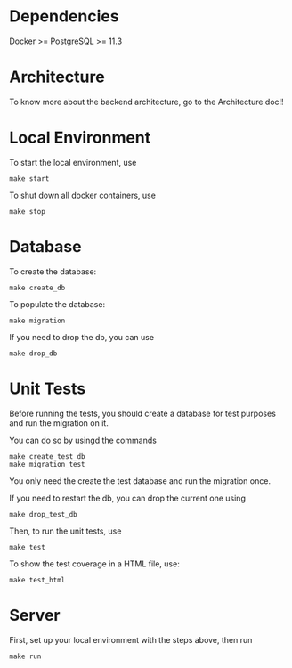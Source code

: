 # Dependencies

Docker >= 
PostgreSQL >= 11.3

# Architecture

To know more about the backend architecture, go to the Architecture doc!!

# Local Environment

To start the local environment, use

```
make start
```

To shut down all docker containers, use

```
make stop
```

# Database

To create the database:
```
make create_db
```

To populate the database:
```
make migration
```

If you need to drop the db, you can use
```
make drop_db
```

# Unit Tests

Before running the tests, you should create a database for test purposes and run the migration on it.

You can do so by usingd the commands
```
make create_test_db
make migration_test
```

You only need the create the test database and run the migration once.

If you need to restart the db, you can drop the current one using
```
make drop_test_db
```

Then, to run the unit tests, use
```
make test
```

To show the test coverage in a HTML file, use:
```
make test_html
```

# Server

First, set up your local environment with the steps above, then run

```
make run
```

